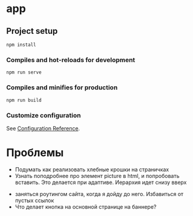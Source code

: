 # app

## Project setup
```
npm install
```

### Compiles and hot-reloads for development
```
npm run serve
```

### Compiles and minifies for production
```
npm run build
```

### Customize configuration
See [Configuration Reference](https://cli.vuejs.org/config/).

# Проблемы
 * Подумать как реализовать хлебные крошки на страничках
 * Узнать поподробнее про элемент picture в html, и попробовать вставить. Это делается при адаптиве. Иерархия идет снизу вверх
 <!-- <picture>
    <source srcset="ascjhac" media(max-width: 1024px)> - вставится эта картинка если ширина экрана меньше или равна 1024px
    <source srcset="djcha" type="image/webp"> - если поддерживается данный формат (в данном случае webp)
    <img src="asclkas"> - основная картинка
 </picture> -->
 * заняться роутингом сайта, когда я дойду до него. Избавиться от пустых ссылок
 * Что делает кнопка на основной странице на баннере?
